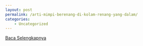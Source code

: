 ```yaml
---
layout: post
permalink: /arti-mimpi-berenang-di-kolam-renang-yang-dalam/
categories:
    - Uncategorized
---
```


[Baca Selengkapnya](/08)